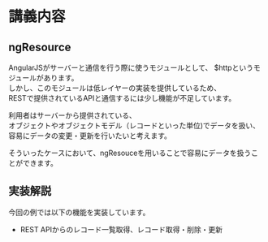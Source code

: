 # 講義内容

## ngResource
AngularJSがサーバーと通信を行う際に使うモジュールとして、
$httpというモジュールがあります。  
しかし、このモジュールは低レイヤーの実装を提供しているため、  
RESTで提供されているAPIと通信するには少し機能が不足しています。

利用者はサーバーから提供されている、  
オブジェクトやオブジェクトモデル（レコードといった単位)でデータを扱い、 
容易にデータの変更・更新を行いたいと考えます。  

そういったケースにおいて、ngResouceを用いることで容易にデータを扱うことができます。  

## 実装解説

今回の例では以下の機能を実装しています。

* REST APIからのレコード一覧取得、レコード取得・削除・更新


